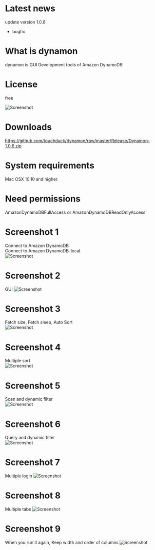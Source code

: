 # Latest news
update version 1.0.6
- bugfix

# What is dynamon
dynamon is GUI Development tools of Amazon DynamoDB

# License
free

![Screenshot](Screenshots/dynamon.png)

# Downloads
https://github.com/touchduck/dynamon/raw/master/Release/Dynamon-1.0.6.zip  

# System requirements  
Mac OSX 10.10 and higher.
  
# Need permissions  
AmazonDynamoDBFullAccess or AmazonDynamoDBReadOnlyAccess  

# Screenshot 1
Connect to Amazon DynamoDB  
Connect to Amazon DynamoDB-local  
![Screenshot](Screenshots/shot1.png)  

# Screenshot 2
GUI
![Screenshot](Screenshots/shot2.png)  
  
# Screenshot 3
Fetch size, Fetch sleep, Auto Sort  
![Screenshot](Screenshots/shot3.png)  
  
# Screenshot 4
Multiple sort  
![Screenshot](Screenshots/shot4.png)  
  
# Screenshot 5
Scan and dynamic filter  
![Screenshot](Screenshots/shot5.png)  
  
# Screenshot 6
Query and dynamic filter  
![Screenshot](Screenshots/shot6.png)  

# Screenshot 7
Multiple login
![Screenshot](Screenshots/shot7.png)

# Screenshot 8
Multiple tabs
![Screenshot](Screenshots/shot8.png)

# Screenshot 9
When you run it again, Keep width and order of columns
![Screenshot](Screenshots/shot9.png)

